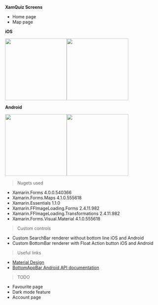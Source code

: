 **XamQuiz Screens**

- Home page
- Map page

**iOS**

<img src="https://i.imgur.com/dXDg9xF.png" width="200"><img src="https://i.imgur.com/ZmVX5oS.png" width="200"> 


**Android**

<img src="https://i.imgur.com/YiikVLP.png" width="200"><img src="https://i.imgur.com/M8Sa4eN.png" width="200">



> Nugets used

- Xamarin.Forms 4.0.0.540366
- Xamarin.Forms.Maps 4.1.0.555618
- Xamarin.Essentials 1.1.0
- Xamarin.FFImageLoading.Forms 2.4.11.982
- Xamarin.FFImageLoading.Transformations 2.4.11.982
- Xamarin.Forms.Visual.Material 4.1.0.555618

> Custom controls
- Custom SearchBar renderer without bottom line iOS and Android
- Custom BottomBar renderer with Float Action button iOS and Android

> Useful links

- <a href="https://material.io/design/components/app-bars-bottom.html">Material Design</a>
- <a href="https://developer.android.com/reference/com/google/android/material/bottomappbar/BottomAppBar">BottomAppBar Android API documentation</a>

> TODO
- Favourite page
- Dark mode feature
- Account page
